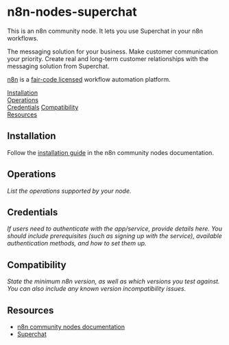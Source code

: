 # n8n-nodes-superchat

This is an n8n community node. It lets you use Superchat in your n8n workflows.

The messaging solution for your business. Make customer communication your priority. Create real and long-term customer relationships with the messaging solution from Superchat.

[n8n](https://n8n.io/) is a [fair-code licensed](https://docs.n8n.io/reference/license/) workflow automation platform.

[Installation](#installation)  
[Operations](#operations)  
[Credentials](#credentials)
[Compatibility](#compatibility)  
[Resources](#resources)

## Installation

Follow the [installation guide](https://docs.n8n.io/integrations/community-nodes/installation/) in the n8n community nodes documentation.

## Operations

_List the operations supported by your node._

## Credentials

_If users need to authenticate with the app/service, provide details here. You should include prerequisites (such as signing up with the service), available authentication methods, and how to set them up._

## Compatibility

_State the minimum n8n version, as well as which versions you test against. You can also include any known version incompatibility issues._

## Resources

- [n8n community nodes documentation](https://docs.n8n.io/integrations/#community-nodes)
- [Superchat](https://www.superchat.com)
